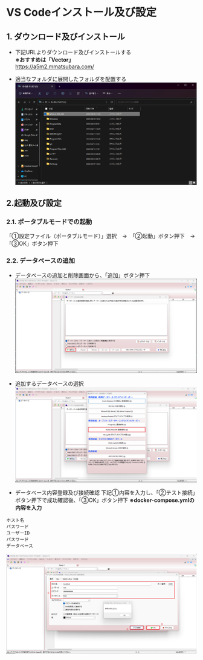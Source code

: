 # VS Codeインストール及び設定

## 1. ダウンロード及びインストール
* 下記URLよりダウンロード及びインストールする  
**※おすすめは「Vector」**  
https://a5m2.mmatsubara.com/  

* 適当なフォルダに展開したフォルダを配置する  
![展開フォルダ](images/展開フォルダ.png)  

## 2.起動及び設定  

### 2.1. ポータブルモードでの起動  
「①設定ファイル（ポータブルモード）」選択　→　「②起動」ボタン押下　→　「③OK」ボタン押下  

### 2.2. データベースの追加
* データベースの追加と削除画面から、「追加」ボタン押下  
![データベースの追加と削除](images/データベースの追加と削除.png)  

* 追加するデータベースの選択  
![追加するデータベースの選択](images/追加するデータベースを選択.png)

* データベース内容登録及び接続確認
下記①内容を入力し、「②テスト接続」ボタン押下で成功確認後、「③OK」ボタン押下
**※docker-compose.ymlの内容を入力**  
```
ホスト名
パスワード
ユーザーID
パスワード
データベース
```
![データベース内容登録を登録及び接続確認](images/データベース内容登録及び接続確認.png)  
